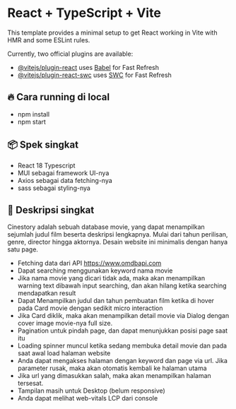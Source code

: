 # React + TypeScript + Vite

This template provides a minimal setup to get React working in Vite with HMR and some ESLint rules.

Currently, two official plugins are available:

- [@vitejs/plugin-react](https://github.com/vitejs/vite-plugin-react/blob/main/packages/plugin-react/README.md) uses [Babel](https://babeljs.io/) for Fast Refresh
- [@vitejs/plugin-react-swc](https://github.com/vitejs/vite-plugin-react-swc) uses [SWC](https://swc.rs/) for Fast Refresh

## 🔥 Cara running di local
 
- npm install
- npm start

## 📦️ Spek singkat

- React 18 Typescript
- MUI sebagai framework UI-nya
- Axios sebagai data fetching-nya
- sass sebagai styling-nya

## 📝 Deskripsi singkat

Cinestory adalah sebuah database movie, yang dapat menampilkan sejumlah judul film beserta deskripsi lengkapnya. Mulai dari tahun perilisan, genre, director hingga aktornya. Desain website ini minimalis dengan hanya satu page.

- Fetching data dari API https://www.omdbapi.com
- Dapat searching menggunakan keyword nama movie
- Jika nama movie yang dicari tidak ada, maka akan menampilkan warning text dibawah input searching, dan akan hilang ketika searching mendapatkan result
- Dapat Menampilkan judul dan tahun pembuatan film ketika di hover pada Card movie dengan sedikit micro interaction
- Jika Card diklik, maka akan menampilkan detail movie via Dialog dengan cover image movie-nya full size.
- Pagination untuk pindah page, dan dapat menunjukkan posisi page saat itu
- Loading spinner muncul ketika sedang membuka detail movie dan pada saat awal load halaman website
- Anda dapat mengakses halaman dengan keyword dan page via url. Jika parameter rusak, maka akan otomatis kembali ke halaman utama
- Jika url yang dimasukkan salah, maka akan menampilkan halaman tersesat.
- Tampilan masih untuk Desktop (belum responsive)
- Anda dapat melihat web-vitals LCP dari console


